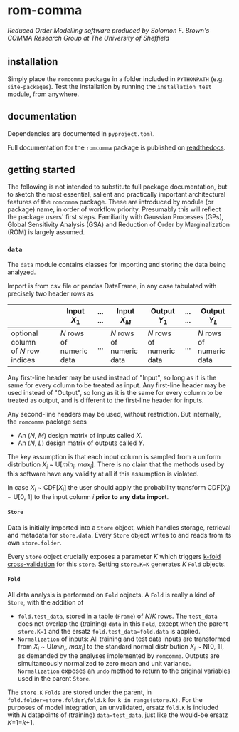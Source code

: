 # rom-comma

###### Reduced Order Modelling software produced by Solomon F. Brown's COMMA Research Group at The University of Sheffield

## installation
Simply place the `romcomma` package in a folder included in `PYTHONPATH` (e.g. `site-packages`). 
Test the installation by running the `installation_test` module, from anywhere.

## documentation
Dependencies are documented in `pyproject.toml`.

Full documentation for the `romcomma` package is published on [readthedocs](https://rom-comma.readthedocs.io/en/latest/).

## getting started
The following is not intended to substitute full package documentation, but to sketch the most essential, salient and practically important architectural 
features of the `romcomma` package. These are introduced by module (or package) name, in order of workflow priority. 
Presumably this will reflect the package users' first steps. Familiarity with Gaussian Processes (GPs), Global Sensitivity Analysis (GSA) and 
Reduction of Order by Marginalization (ROM) is largely assumed.

### `data`
The `data` module contains classes for importing and storing the data being analyzed.

Import is from csv file or pandas DataFrame, in any case tabulated with precisely two header rows as

| | Input <br /> _X_<sub>1</sub> | ... <br /> ... | Input <br /> _X_<sub>_M_</sub> | Output <br /> _Y_<sub>1</sub> | ... <br /> ... | Output <br /> _Y_<sub>_L_</sub> |
|---| ----- | --- | ----- | ------ | --- | ------ |
| optional column <br /> of _N_ row indices | _N_ rows of <br /> numeric <br /> data |...| _N_ rows of <br /> numeric <br /> data | _N_ rows of <br /> numeric <br /> data |...| _N_ rows of <br /> numeric <br/> data |

Any first-line header may be used instead of "Input", so long as it is the same for every column to be treated as input.
Any first-line header may be used instead of "Output", so long as it is the same for every column to be treated as output, 
and is different to the first-line header for inputs.

Any second-line headers may be used, without restriction. But internally, the `romcomma` package sees
* An (_N_, _M_)  design matrix of inputs called _X_.
* An (_N_, _L_)  design matrix of outputs called _Y_.

The key assumption is that each input column is sampled from a uniform distribution _X_<sub>_i_</sub> ~ U[_min_<sub>_i_</sub>, _max_<sub>_i_</sub>].
There is no claim that the methods used by this software have any validity at all if this assumption is violated. 

In case _X_<sub>_i_</sub> ~ CDF[_X_<sub>_i_</sub>] the user should apply the probability transform CDF(_X_<sub>_i_</sub>) ~ U[0, 1] to the input column _i_ 
__prior to any data import__.

#### `Store`
Data is initially imported into a `Store` object, which handles storage, retrieval and metadata for `store.data`.
Every `Store` object writes to and reads from its own `store.folder`.

Every `Store` object crucially exposes a parameter _K_ which triggers 
[k-fold cross-validation](https://en.wikipedia.org/wiki/Cross-validation_(statistics)#k-fold_cross-validation) for this `store`.
Setting `store.K=K` generates _K_ `Fold` objects.

#### `Fold`
All data analysis is performed on `Fold` objects. A `Fold` is really a kind of `Store`, with the addition of
* `fold.test_data`, stored in a table (`Frame`) of _N_/_K_ rows. 
The `test_data` does not overlap the (training) `data` in this `Fold`, except when the parent `store.K=1` and the ersatz `fold.test_data=fold.data` is applied.
* `Normalization` of inputs: All training and test data inputs are transformed from _X_<sub>_i_</sub> ~ U[_min_<sub>_i_</sub>, _max_<sub>_i_</sub>] 
to the standard normal distribution _X_<sub>_i_</sub> ~ N[0, 1], as demanded by the analyses implemented by `romcomma`.
Outputs are simultaneously normalized to zero mean and unit variance.
`Normalization` exposes an `undo` method to return to the original variables used in the parent `Store`.

The `store.K` `Folds` are stored under the parent, in `fold.folder=store.folder\fold.k` for `k in range(store.K)`. 
For the purposes of model integration, an unvalidated, ersatz `fold.K` is included with _N_ datapoints of (training) `data=test_data`, 
just like the would-be ersatz _K_=1=_k_+1.
